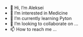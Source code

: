 - 👋 Hi, I’m Aleksei
- 👀 I’m interested in Medicine
- 🌱 I’m currently learning Pyton
- 💞️ I’m looking to collaborate on ...
- 📫 How to reach me ...

<!---
Aleksej80/Aleksej80 is a ✨ special ✨ repository because its `README.md` (this file) appears on your GitHub profile.
You can click the Preview link to take a look at your changes.
--->
